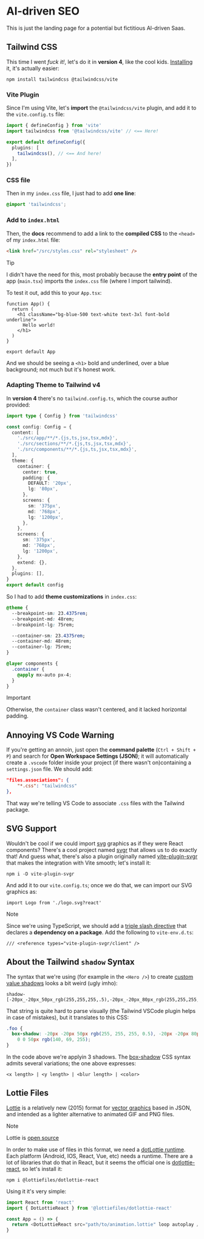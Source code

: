 # AI-driven SEO

This is just the landing page for a potential but fictitious AI-driven Saas.

## Tailwind CSS

This time I went _fuck it!_, let's do it in **version 4**, like the cool kids. [Installing](https://tailwindcss.com/docs/installation/using-vite) it, it's actually easier:

```
npm install tailwindcss @tailwindcss/vite
```

### Vite Plugin

Since I'm using Vite, let's **import** the `@tailwindcss/vite` plugin, and add it to the `vite.config.ts` file:

```ts
import { defineConfig } from 'vite'
import tailwindcss from '@tailwindcss/vite' // <== Here!

export default defineConfig({
  plugins: [
    tailwindcss(), // <== And here!
  ],
})
```

### CSS file

Then in my `index.css` file, I just had to add **one line**:

```css
@import 'tailwindcss';
```

### Add to `index.html`

Then, the **docs** recommend to add a link to the **compiled CSS** to the `<head>` of my `index.html` file:

```html
<link href="/src/styles.css" rel="stylesheet" />
```

> [!TIP]
> I didn't have the need for this, most probably because the **entry point** of the app (`main.tsx`) imports the `index.css` file (where I import tailwind).

To test it out, add this to your `App.tsx`:

```tsx
function App() {
  return (
    <h1 className="bg-blue-500 text-white text-3xl font-bold underline">
      Hello world!
    </h1>
  )
}

export default App
```

And we should be seeing a `<h1>` bold and underlined, over a blue background; not much but it's honest work.

### Adapting Theme to Tailwind v4

In **version 4** there's no `tailwind.config.ts`, which the course author provided:

```ts
import type { Config } from 'tailwindcss'

const config: Config = {
  content: [
    './src/app/**/*.{js,ts,jsx,tsx,mdx}',
    './src/sections/**/*.{js,ts,jsx,tsx,mdx}',
    './src/components/**/*.{js,ts,jsx,tsx,mdx}',
  ],
  theme: {
    container: {
      center: true,
      padding: {
        DEFAULT: '20px',
        lg: '80px',
      },
      screens: {
        sm: '375px',
        md: '768px',
        lg: '1200px',
      },
    },
    screens: {
      sm: '375px',
      md: '768px',
      lg: '1200px',
    },
    extend: {},
  },
  plugins: [],
}
export default config
```

So I had to add **theme customizations** in `index.css`:

```css
@theme {
  --breakpoint-sm: 23.4375rem;
  --breakpoint-md: 48rem;
  --breakpoint-lg: 75rem;

  --container-sm: 23.4375rem;
  --container-md: 48rem;
  --container-lg: 75rem;
}

@layer components {
  .container {
    @apply mx-auto px-4;
  }
}
```

> [!IMPORTANT]
> Otherwise, the `container` class wasn't centered, and it lacked horizontal padding.

## Annoying VS Code Warning

If you're getting an annoin, just open the **command palette** (`Ctrl + Shift + P`) and search for **Open Workspace Settings (JSON)**; it will automatically create a `.vscode` folder inside your project (if there wasn't on)containing a `settings.json` file. We should add:

```json
"files.associations": {
    "*.css": "tailwindcss"
},
```

That way we're telling VS Code to associate `.css` files with the Tailwind package.

## SVG Support

Wouldn't be cool if we could import [svg](https://en.wikipedia.org/wiki/SVG) graphics as if they were React components? There's a cool project named [svgr](https://react-svgr.com/) that allows us to do exactly that! And guess what, there's also a plugin originally named [vite-plugin-svgr](https://www.npmjs.com/package/vite-plugin-svgr) that makes the integration with Vite smooth; let's install it:

```
npm i -D vite-plugin-svgr
```

And add it to our `vite.config.ts`; once we do that, we can import our SVG graphics as:

```tsx
import Logo from './logo.svg?react'
```

> [!NOTE]
> Since we're using TypeScript, we should add a [triple slash directive](https://www.typescriptlang.org/docs/handbook/triple-slash-directives.html) that declares a **dependency on a package**. Add the following to `vite-env.d.ts`:
>
> ```
> /// <reference types="vite-plugin-svgr/client" />
> ```

## About the Tailwind `shadow` Syntax

The syntax that we're using (for example in the `<Hero />`) to create [custom value shadows](https://tailwindcss.com/docs/box-shadow#using-a-custom-value) looks a bit weird (ugly imho):

```
shadow-[-20px_-20px_50px_rgb(255,255,255,.5),-20px_-20px_80px_rgb(255,255,255,.1),0_0_50px_rgb(140,69,255)]
```

That string is quite hard to parse visually (the Tailwind VSCode plugin helps in case of mistakes), but it translates to this CSS:

```css
.foo {
  box-shadow: -20px -20px 50px rgb(255, 255, 255, 0.5), -20px -20px 80px rgb(255, 255, 255, 0.1),
    0 0 50px rgb(140, 69, 255);
}
```

In the code above we're applyin 3 shadows. The [box-shadow](https://developer.mozilla.org/en-US/docs/Web/CSS/box-shadow) CSS syntax admits several variations; the one above expresses:

```
<x length> | <y length> | <blur length> | <color>
```

## Lottie Files

[Lottie](https://lottiefiles.com/) is a relatively new (2015) format for [vector graphics](https://en.wikipedia.org/wiki/Vector_graphics) based in JSON, and intended as a lighter alternative to animated GIF and PNG files.

> [!NOTE]
> Lottie is [open source](https://lottie.github.io/)

In order to make use of files in this format, we need a [dotLottie runtime](https://lottiefiles.com/runtimes). Each platform (Android, IOS, React, Vue, etc) needs a runtime. There are a lot of libraries that do that in React, but it seems the official one is [dotlottie-react](https://www.npmjs.com/package/@lottiefiles/dotlottie-react), so let's install it:

```
npm i @lottiefiles/dotlottie-react
```

Using it it's very simple:

```js
import React from 'react'
import { DotLottieReact } from '@lottiefiles/dotlottie-react'

const App = () => {
  return <DotLottieReact src="path/to/animation.lottie" loop autoplay />
}
```
